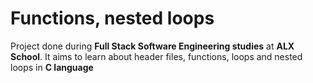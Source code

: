 # Functions, nested loops
		

		
Project done during **Full Stack Software Engineering studies** at **ALX School**. It aims to learn about header files, functions, loops and nested loops in **C language**
